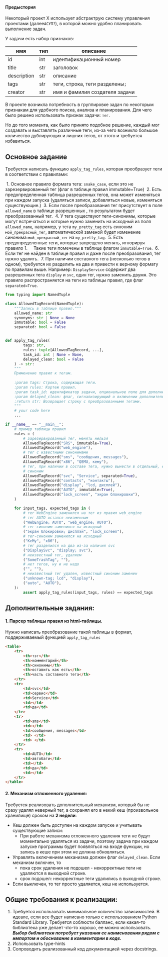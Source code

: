 #### Предыстория
Некоторый проект X использует абстрактрую систему управления проектами (далее`АСУП?`), в которой можно удобно планировать выполнение задач.

У задачи есть набор признаков:

| имя         | тип | описание                        |
| ----------- | --- | ------------------------------- |
| id          | int | идентификационный номер         |
| title       | str | заголовок                       |
| description | str | описание                        |
| tags        | str | теги, строка, теги разделены`;` |
| creator     | str | имя и фамилия создателя задачи  |
В проекте возникла потребность в группировке задач по некоторым признакам для удобного поиска, анализа и планирования. Для чего было решено использовать признак задачи: `тег`.

Но до того момента, как было принято подобное решение, каждый мог создавать и выставлять различные теги, из-за чего возникло большое количество дублирующих и лишних тегов, от этого и требуется избавиться.
## Основное задание
Требуется написать функцию `apply_tag_rules`, которая преобразует теги в соответствии с правилами:

 1. Основное правило формата тега: `snake_case`, если это не зарезервированный тег (флаг в таблице правил immutable=True)
 2. Есть предопределенная таблица разрешенных тегов, она может изменяться при каждом запуска (удаляться записи, добавляться новые, изменяться существующие.)
 3. Если после преобразования тег присутствует   в поле `allowed_name` в таблице разрешенных , то  результатом будет преобразованный тег.
 4. У тега существуют теги-синонимы, которые могут встречаться и которые нужно заменить на исходный из поля `allowed_name`, например, у тега `my_pretty_tag` есть синоним `мой_прекрасный_тег`, автоматической заменой будет изменение синонима `мой_прекрасный_тег` на `my_pretty_tag`.
 5. Есть предопределенные теги, которые запрещено менять, игнорируя правило 1.
    Такие теги помечены в таблице флагом `immutable=True`. 
 6. Если тег не найден в таблице правил и даже после преобразования, тег нужно удалить.
 7. При наличии составного тега (несколько тегов в одном), требуется их разделить на два и привести к верному формату по правилам выше. Например: `DisplayService` содержит два разрешенных тега `display` и `svc`, один тег, нужно заменить двумя. Это правило распространяется на теги из таблицы правил, где флаг `separated=True`.
```python
from typing import NamedTuple

class AllowedTagRecord(NamedTuple):
	"""Запись в таблице правил."""
    allowed_name: str
    synonyms: str | None = None
    immutable: bool = False
    separated: bool = False


def apply_tag_rules(
		tags: str, 
		rules: tuple[AllowedTagRecord, ...], 
		task_id: int | None = None,
		delayed_clean: bool = False
	) -> str:
	"""
	Применение правил к тегам.
	
	:param tags: Строка, содержащая теги.
	:param rules: Кортеж правил.
	:param task_id: идентификатор задачи, опциональное поле для дополнительного задания.
	:param delayed_clean: флаг, сигнализирующий о включении дополнительной функциональности - отложенного удаления неверных тегов.
	:return str: Возвращает строку с преобразованными тегами.
	"""
    # your code here
    ...

if __name__ == "__main__":
	# пример таблицы правил
    rules = (
	    # зарезервированный тег, менять нельзя
        AllowedTagRecord("SRS", immutable=True),
        AllowedTagRecord("web_engine"),
        # тег с известными синонимами
        AllowedTagRecord("sms", "сообщения, messages"),
        AllowedTagRecord("x86", "QEMU, кему"),
        # тег, при наличии в составе тега, нужно вынести в отдельный, есть
        # синоним
        AllowedTagRecord("svc", "Service", separated=True),
        AllowedTagRecord("contacts", "контакты"),
        AllowedTagRecord("display", "lcd, дисплей"),
        AllowedTagRecord("AUTO", immutable=True),
        AllowedTagRecord("lock_screen", "экран блокировки"),
    )

    for input_tags, expected_tags in (
	    # тег WebEngine заменился на тег из правил web_engine
	    # тег AUTO остался неизменным
        ("WebEngine; AUTO", "web_engine; AUTO"),
        # тег-синоним заменился на исходный
        ("экран блокировки; дисплэй", "lock_screen"),
        # тег-синоним заменился на исходный
        ("КеМу", "x86"),
        # тег разделился на два из-за наличия svc
        ("DisplaySvc", "display; svc"),
        # неизвестный тег, удаляем
        ("SomeTrashTag", ""),
        # нет тегов, ну и не надо
        ("", ""),
        # неизвестный тег удален, известный синоним заменен
        ("unknown-tag; lcd", "display"),
        ("auto", "AUTO"),
    ):
        assert apply_tag_rules(input_tags, rules) == expected_tags
```
## Дополнительные задания:
#### 1. Парсер таблицы правил из html-таблицы. 
Нужно написать преобразование такой таблицы в формат, поддерживаемый функцией `apply_tag_rules`
```html
<table>
	<tr>
		<th>тэг</th>
		<th>комментарий</th>
		<th>синонимы</th>
		<th>оставить как есть</th>
		<th>часть составного тега</th>
	</tr> 
	<tr>
		<td>svc</td>
		<td>сервис</td>
		<td>Service</td>
		<td></td>
		<td>да</td>
	</tr>
	<tr>
		<td>sms</td>
		<td></td>
		<td>сообщения, messages</td>
		<td> </td>
		<td> </td>
	</tr>
	<tr>
		<td>AUTO</td>
		<td>автобаги</td>
		<td></td>
		<td>да</td>
		<td></td>
	</tr>
</table>
```
#### 2. Механизм отложенного удаления: 
Требуется реализовать дополнительный механизм, который бы не сразу удалял неверный тег, а сохранял его в некий кеш (произвольное хранилище) сроком на **2 недели**:
- Кеш должен быть доступен на каждом запуске и учитывать существующие записи:
	- При работе механизма отложенного удаления теги не будут моментально удаляться из задачи, поэтому задача при каждом запуске программы будет появляться на входе функции, но запись в кеше при этом не должна обновляться.
-  Управлять включением механизма должен флаг `delayed_clean`. Если механизм включен, то 
	- пока срок удаления не подошел -  некорректные теги не удаляются в выходной строке.
	- срок подошел: некорректные теги удалились в выходной строке.
- Если выключен, то тег просто удаляется, кеш не используется.

## Общие требования к реализации:
 1. Требуется использовать минимальное количество зависимостей. В идеале, если все будет написано только с использованием Python Standard Library. Требуется соблюсти балланс, если какая-то библиотека уже делает что-то хорошо, ее можно использовать. ***Выбор библиотеки потребует указания ее наименования рядом с импортом и обоснование  в комментарии в коде.***
 2. Использовать type-hints
 3. Сопроводить реализованный код документацией через docstrings.